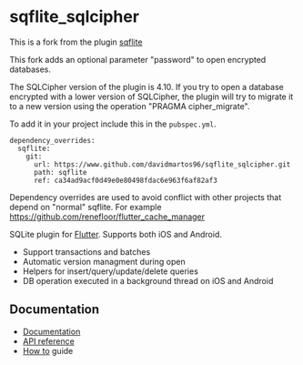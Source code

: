 # sqflite_sqlcipher

This is a fork from the plugin [sqflite](https://github.com/tekartik/sqflite)

This fork adds an optional parameter "password" to open encrypted databases.

The SQLCipher version of the plugin is 4.10. If you try to open a database encrypted with a lower version of SQLCipher, the plugin will try to migrate it to a new version using the operation "PRAGMA cipher_migrate".

To add it in your project include this in the `pubspec.yml`. 
```
dependency_overrides:
  sqflite:
    git:
      url: https://www.github.com/davidmartos96/sqflite_sqlcipher.git
      path: sqflite
      ref: ca34ad9acf0d49e0e80498fdac6e963f6af82af3
```
Dependency overrides are used to avoid conflict with other projects that depend on "normal" sqflite. For example https://github.com/renefloor/flutter_cache_manager


SQLite plugin for [Flutter](https://flutter.io).
Supports both iOS and Android.

* Support transactions and batches
* Automatic version managment during open
* Helpers for insert/query/update/delete queries
* DB operation executed in a background thread on iOS and Android

## Documentation

* [Documentation](https://github.com/tekartik/sqflite/blob/master/sqflite/README.md)
* [API reference](https://pub.dartlang.org/documentation/sqflite/latest/sqflite/sqflite-library.html)
* [How to](https://github.com/tekartik/sqflite/blob/master/sqflite/doc/how_to.md) guide
